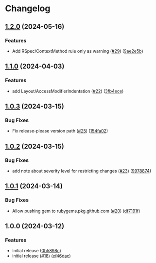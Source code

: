 # Changelog

## [1.2.0](https://github.com/sequra/sequra-style/compare/v1.1.0...v1.2.0) (2024-05-16)


### Features

* Add RSpec/ContextMethod rule only as warning ([#29](https://github.com/sequra/sequra-style/issues/29)) ([9ae2e5b](https://github.com/sequra/sequra-style/commit/9ae2e5bb007d5175986a7436e358d915e12c0c90))

## [1.1.0](https://github.com/sequra/sequra-style/compare/v1.0.3...v1.1.0) (2024-04-03)


### Features

* add Layout/AccessModifierIndentation ([#22](https://github.com/sequra/sequra-style/issues/22)) ([3fb4ece](https://github.com/sequra/sequra-style/commit/3fb4ecef5ee89e78592f4658b904c84ff98df953))

## [1.0.3](https://github.com/sequra/sequra-style/compare/v1.0.2...v1.0.3) (2024-03-15)


### Bug Fixes

* Fix release-please version path ([#25](https://github.com/sequra/sequra-style/issues/25)) ([154fa02](https://github.com/sequra/sequra-style/commit/154fa02e0f9cbeaa290f0c677b2cf97fcbb908cb))

## [1.0.2](https://github.com/sequra/sequra-style/compare/v1.0.1...v1.0.2) (2024-03-15)


### Bug Fixes

* add note about severity level for restricting changes ([#23](https://github.com/sequra/sequra-style/issues/23)) ([9978874](https://github.com/sequra/sequra-style/commit/99788746845c79e9e7239edd49df1286a9e38a5f))

## [1.0.1](https://github.com/sequra/sequra-style/compare/v1.0.0...v1.0.1) (2024-03-14)


### Bug Fixes

* Allow pushing gem to rubygems.pkg.github.com ([#20](https://github.com/sequra/sequra-style/issues/20)) ([df7191f](https://github.com/sequra/sequra-style/commit/df7191f7f212d416a4531d358b27769d45458cda))

## 1.0.0 (2024-03-12)


### Features

* Initial release ([0b5898c](https://github.com/sequra/sequra-style/commit/0b5898ce8dd54b2570a4eac51d5352c74f484570))
* initial release ([#18](https://github.com/sequra/sequra-style/issues/18)) ([ef46dac](https://github.com/sequra/sequra-style/commit/ef46dac4b7f6e1d6bbe89c155bb673219a0e30ba))
